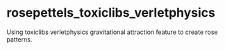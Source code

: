 # rosepettels_toxiclibs_verletphysics
Using toxiclibs verletphysics gravitational attraction feature to create rose patterns.
